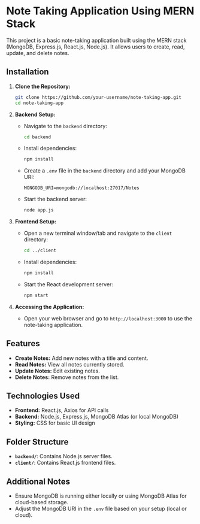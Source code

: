 # Note Taking Application Using MERN Stack

This project is a basic note-taking application built using the MERN stack (MongoDB, Express.js, React.js, Node.js). It allows users to create, read, update, and delete notes.

## Installation

1. **Clone the Repository:**
   ```bash
   git clone https://github.com/your-username/note-taking-app.git
   cd note-taking-app
   ```

2. **Backend Setup:**

   - Navigate to the `backend` directory:
     ```bash
     cd backend
     ```
   - Install dependencies:
     ```bash
     npm install
     ```
   - Create a `.env` file in the `backend` directory and add your MongoDB URI:
     ```plaintext
     MONGODB_URI=mongodb://localhost:27017/Notes
     ```
   - Start the backend server:
     ```bash
     node app.js
     ```

3. **Frontend Setup:**

   - Open a new terminal window/tab and navigate to the `client` directory:
     ```bash
     cd ../client
     ```
   - Install dependencies:
     ```bash
     npm install
     ```
   - Start the React development server:
     ```bash
     npm start
     ```

4. **Accessing the Application:**

   - Open your web browser and go to `http://localhost:3000` to use the note-taking application.

## Features

- **Create Notes:** Add new notes with a title and content.
- **Read Notes:** View all notes currently stored.
- **Update Notes:** Edit existing notes.
- **Delete Notes:** Remove notes from the list.

## Technologies Used

- **Frontend:** React.js, Axios for API calls
- **Backend:** Node.js, Express.js, MongoDB Atlas (or local MongoDB)
- **Styling:** CSS for basic UI design

## Folder Structure

- **`backend/`**: Contains Node.js server files.
- **`client/`**: Contains React.js frontend files.

## Additional Notes

- Ensure MongoDB is running either locally or using MongoDB Atlas for cloud-based storage.
- Adjust the MongoDB URI in the `.env` file based on your setup (local or cloud).
